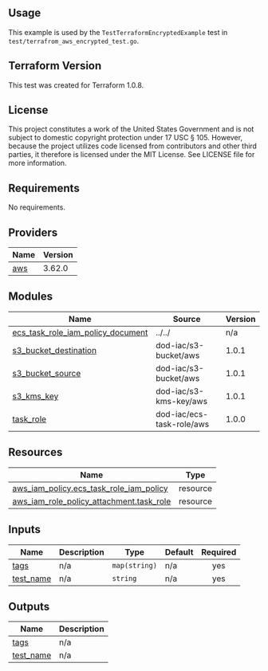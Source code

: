 <!-- BEGINNING OF PRE-COMMIT-TERRAFORM DOCS HOOK -->
## Usage

This example is used by the `TestTerraformEncryptedExample` test in `test/terrafrom_aws_encrypted_test.go`.

## Terraform Version

This test was created for Terraform 1.0.8.

## License

This project constitutes a work of the United States Government and is not subject to domestic copyright protection under 17 USC § 105.  However, because the project utilizes code licensed from contributors and other third parties, it therefore is licensed under the MIT License.  See LICENSE file for more information.

## Requirements

No requirements.

## Providers

| Name | Version |
|------|---------|
| <a name="provider_aws"></a> [aws](#provider\_aws) | 3.62.0 |

## Modules

| Name | Source | Version |
|------|--------|---------|
| <a name="module_ecs_task_role_iam_policy_document"></a> [ecs\_task\_role\_iam\_policy\_document](#module\_ecs\_task\_role\_iam\_policy\_document) | ../../ | n/a |
| <a name="module_s3_bucket_destination"></a> [s3\_bucket\_destination](#module\_s3\_bucket\_destination) | dod-iac/s3-bucket/aws | 1.0.1 |
| <a name="module_s3_bucket_source"></a> [s3\_bucket\_source](#module\_s3\_bucket\_source) | dod-iac/s3-bucket/aws | 1.0.1 |
| <a name="module_s3_kms_key"></a> [s3\_kms\_key](#module\_s3\_kms\_key) | dod-iac/s3-kms-key/aws | 1.0.1 |
| <a name="module_task_role"></a> [task\_role](#module\_task\_role) | dod-iac/ecs-task-role/aws | 1.0.0 |

## Resources

| Name | Type |
|------|------|
| [aws_iam_policy.ecs_task_role_iam_policy](https://registry.terraform.io/providers/hashicorp/aws/latest/docs/resources/iam_policy) | resource |
| [aws_iam_role_policy_attachment.task_role](https://registry.terraform.io/providers/hashicorp/aws/latest/docs/resources/iam_role_policy_attachment) | resource |

## Inputs

| Name | Description | Type | Default | Required |
|------|-------------|------|---------|:--------:|
| <a name="input_tags"></a> [tags](#input\_tags) | n/a | `map(string)` | n/a | yes |
| <a name="input_test_name"></a> [test\_name](#input\_test\_name) | n/a | `string` | n/a | yes |

## Outputs

| Name | Description |
|------|-------------|
| <a name="output_tags"></a> [tags](#output\_tags) | n/a |
| <a name="output_test_name"></a> [test\_name](#output\_test\_name) | n/a |
<!-- END OF PRE-COMMIT-TERRAFORM DOCS HOOK -->
